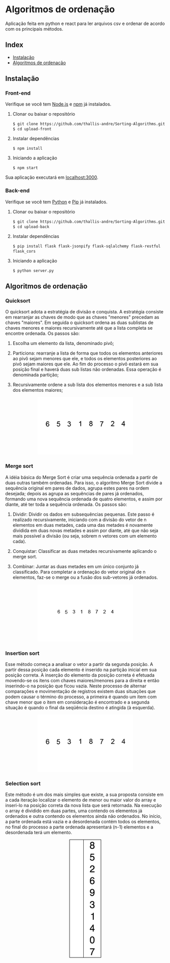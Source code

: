 # Algoritmos de ordenação

Aplicação feita em python e react para ler arquivos csv e ordenar de acordo com os principais métodos.

## Index
+ [Instalação](#installation)
+ [Algoritmos de ordenação](#algorithms)


## Instalação<a name="installation"></a>
### Front-end
Verifique se você tem [Node.js](https://nodejs.org/) e [npm](https://www.npmjs.com/) já instalados.

1. Clonar ou baixar o repositório

	```
	$ git clone https://github.com/thallis-andre/Sorting-Algorithms.git
	$ cd upload-front
	```
2. Instalar dependências

	```
	$ npm install
	```
5. Iniciando a aplicação

	```
	$ npm start
	```
Sua aplicação executará em [localhost:3000](http://localhost:3000/).

### Back-end
Verifique se você tem [Python](https://www.python.org/) e [Pip](https://pypi.org/project/pip/) já instalados.

1. Clonar ou baixar o repositório

	```
	$ git clone https://github.com/thallis-andre/Sorting-Algorithms.git
	$ cd upload-back
	```
2. Instalar dependências

	```
	$ pip install flask flask-jsonpify flask-sqlalchemy flask-restful flask_cors
	```
5. Iniciando a aplicação

	```
	$ python server.py
	```

## Algoritmos de ordenação<a name="algorithms"></a>
### Quicksort
O quicksort adota a estratégia de divisão e conquista. A estratégia consiste em rearranjar as chaves de modo que as chaves "menores" precedam as chaves "maiores". Em seguida o quicksort ordena as duas sublistas de chaves menores e maiores recursivamente até que a lista completa se encontre ordenada. 
Os passos são:

1. Escolha um elemento da lista, denominado pivô;

2. Particiona: rearranje a lista de forma que todos os elementos anteriores ao pivô sejam menores que ele, e todos os elementos posteriores ao pivô sejam maiores que ele. Ao fim do processo o pivô estará em sua posição final e haverá duas sub listas não ordenadas. Essa operação é denominada partição;

3. Recursivamente ordene a sub lista dos elementos menores e a sub lista dos elementos maiores;

<div style="text-align:center">
  <img src="./public/Quicksort.gif" width="300" height="180" />
</div>

### Merge sort
A idéia básica do Merge Sort é criar uma sequência ordenada a partir de duas outras também ordenadas. Para isso, o algoritmo Merge Sort divide a sequência original em pares de dados, agrupa estes pares na ordem desejada; depois as agrupa as sequências de pares já ordenados, formando uma nova sequência ordenada de quatro elementos, e assim por diante, até ter toda a sequência ordenada.
Os passos são:

1. Dividir: Dividir os dados em subsequências pequenas.
Este passo é realizado recursivamente, iniciando com a divisão do vetor de n elementos em duas metades, cada uma das metades é novamente dividida em duas novas metades e assim por diante, até que não seja mais possível a divisão (ou seja, sobrem n vetores com um elemento cada).

2. Conquistar: Classificar as duas metades recursivamente aplicando o merge sort.

3. Combinar: Juntar as duas metades em um único conjunto já classificado.
Para completar a ordenação do vetor original de n elementos, faz-se o merge ou a fusão dos sub-vetores já ordenados.

<div style="text-align:center">
  <img src="./public/Merge-sort.gif" width="300" height="180" />
</div>


### Insertion sort
Esse método começa a analisar o vetor a partir da segunda posição. A partir dessa posição cada elemento é inserido
na partição inicial em sua posição correta.
A inserção do elemento da posição correta é efetuada movendo-se os itens com chaves
maiores/menores para a direita e então inserindo-o na posição que ficou vazia. 
Neste processo de alternar comparações e movimentação de registros existem duas situações que podem
causar o término do processo, a primeira é quando um item com chave menor que o item em
consideração é encontrado e a segunda situação é quando o final da seqüência destino é
atingida (à esquerda).

<div style="text-align:center">
  <img src="./public/Insertion-sort.gif" width="300" height="180" />
</div>

### Selection sort
Este método é um dos mais simples que existe, a sua proposta consiste em a cada
iteração localizar o elemento de menor ou maior valor do array e inseri-lo na posição correta da
nova lista que será retornada. Na execução o array é dividido em duas partes, uma contendo os
elementos já ordenados e outra contendo os elementos ainda não ordenados. No início, a parte
ordenada está vazia e a desordenada contém todos os elementos, no final do processo a parte
ordenada apresentará (n-1) elementos e a desordenada terá um elemento.

<div style="text-align:center">
  <img src="./public/Selection-Sort.gif"/>
</div>

